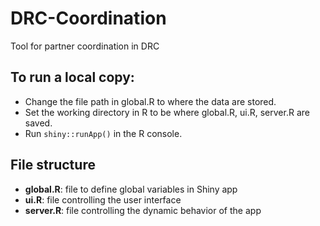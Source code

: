# DRC-Coordination
Tool for partner coordination in DRC

## To run a local copy:
* Change the file path in global.R to where the data are stored.
* Set the working directory in R to be where global.R, ui.R, server.R are saved.
* Run `shiny::runApp()` in the R console.

## File structure
* **global.R**: file to define global variables in Shiny app
* **ui.R**: file controlling the user interface
* **server.R**: file controlling the dynamic behavior of the app
